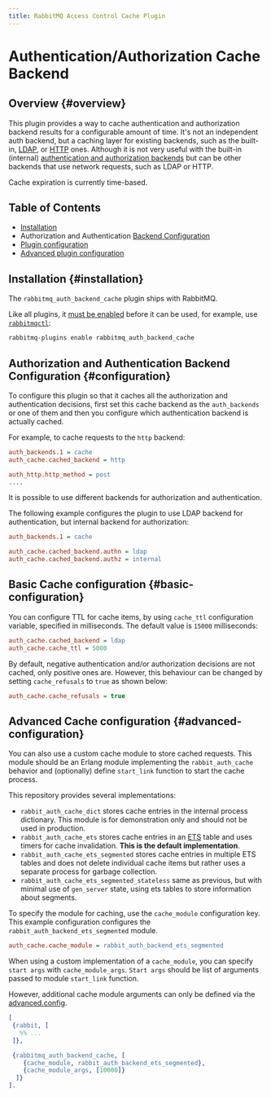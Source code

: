 ```yaml
---
title: RabbitMQ Access Control Cache Plugin
---
```

<!--
Copyright (c) 2007-2025 Broadcom. All Rights Reserved. The term "Broadcom" refers to Broadcom Inc. and/or its subsidiaries.

All rights reserved. This program and the accompanying materials
are made available under the terms of the under the Apache License,
Version 2.0 (the "License”); you may not use this file except in compliance
with the License. You may obtain a copy of the License at

https://www.apache.org/licenses/LICENSE-2.0

Unless required by applicable law or agreed to in writing, software
distributed under the License is distributed on an "AS IS" BASIS,
WITHOUT WARRANTIES OR CONDITIONS OF ANY KIND, either express or implied.
See the License for the specific language governing permissions and
limitations under the License.
-->

# Authentication/Authorization Cache Backend

## Overview {#overview}

This plugin provides a way to cache authentication and authorization backend 
results for a configurable amount of time. It's not an independent auth backend,
but a caching layer for existing backends, such as the built-in, [LDAP](./ldap),
or [HTTP](https://github.com/rabbitmq/rabbitmq-server/tree/main/deps/rabbitmq_auth_backend_http) ones.
Although it is not very useful with the
built-in (internal) [authentication and authorization backends](./access-control) but can be other
backends that use network requests, such as LDAP or HTTP.

Cache expiration is currently time-based. 

## Table of Contents

 * [Installation](#installation)
 * Authorization and Authentication [Backend Configuration](#configuration)
 * [Plugin configuration](#basic-configuration)
 * [Advanced plugin configuration](#advanced-configuration)

## Installation {#installation}

The `rabbitmq_auth_backend_cache` plugin ships with RabbitMQ.

Like all plugins, it [must be enabled](./plugins) before it can be used, for example,
use [`rabbitmqctl`](./cli):

```bash
rabbitmq-plugins enable rabbitmq_auth_backend_cache
```

## Authorization and Authentication Backend Configuration {#configuration}

To configure this plugin so that it caches all the authorization and authentication
decisions, first set this cache backend as the `auth_backends` or one
of them and then you configure which authentication backend is actually cached.

For example, to cache requests to the `http` backend:

```ini
auth_backends.1 = cache
auth_cache.cached_backend = http

auth_http.http_method = post
....
```

It is possible to use different backends for authorization and authentication.

The following example configures the plugin to use LDAP backend for 
authentication, but internal backend for authorization:

```ini 
auth_backends.1 = cache

auth_cache.cached_backend.authn = ldap
auth_cache.cached_backend.authz = internal
```

## Basic Cache configuration {#basic-configuration}

You can configure TTL for cache items, by using `cache_ttl` configuration variable, 
specified in milliseconds. The default value is `15000` milliseconds:

```ini 
auth_cache.cached_backend = ldap
auth_cache.cache_ttl = 5000
```

By default, negative authentication and/or authorization decisions are not cached,
only positive ones are. However, this behaviour can be changed by setting `cache_refusals` to `true`
as shown below: 

```ini
auth_cache.cache_refusals = true
```

## Advanced Cache configuration {#advanced-configuration}

You can also use a custom cache module to store cached requests. This module 
should be an Erlang module implementing the `rabbit_auth_cache` behavior and
(optionally) define `start_link` function to start the cache process.

This repository provides several implementations:

* `rabbit_auth_cache_dict` stores cache entries in the internal process dictionary.
  This module is for demonstration only and should not be used in production.
* `rabbit_auth_cache_ets` stores cache entries in an [ETS](https://learnyousomeerlang.com/ets) 
  table and uses timers for cache invalidation. **This is the default implementation**.
* `rabbit_auth_cache_ets_segmented` stores cache entries in multiple ETS tables 
  and does not delete individual cache items but rather uses a separate process for garbage collection.
* `rabbit_auth_cache_ets_segmented_stateless` same as previous, but with minimal
   use of `gen_server` state, using ets tables to store information about segments.

To specify the module for caching, use the `cache_module` configuration key.
This example configuration configures the `rabbit_auth_backend_ets_segmented` module.

```ini 
auth_cache.cache_module = rabbit_auth_backend_ets_segmented
```

When using a custom implementation of a `cache_module`, you can specify `start args`
with `cache_module_args`. `Start args` should be list of arguments passed to 
module `start_link` function.

However, additional cache module arguments can only be defined via the 
[advanced.config](./configure#advanced-config-file).

```erlang 
[
 {rabbit, [
   %% ...
 ]},

 {rabbitmq_auth_backend_cache, [
    {cache_module, rabbit_auth_backend_ets_segmented},
    {cache_module_args, [10000]}
  ]}
].
```
